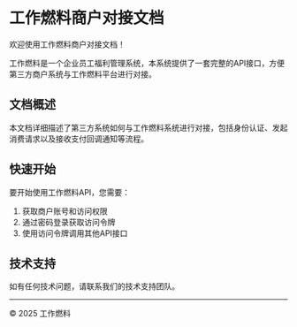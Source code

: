 # 工作燃料商户对接文档

欢迎使用工作燃料商户对接文档！

工作燃料是一个企业员工福利管理系统，本系统提供了一套完整的API接口，方便第三方商户系统与工作燃料平台进行对接。

## 文档概述

本文档详细描述了第三方系统如何与工作燃料系统进行对接，包括身份认证、发起消费请求以及接收支付回调通知等流程。

## 快速开始

要开始使用工作燃料API，您需要：

1. 获取商户账号和访问权限
2. 通过密码登录获取访问令牌
3. 使用访问令牌调用其他API接口

## 技术支持

如有任何技术问题，请联系我们的技术支持团队。

---
© 2025 工作燃料
